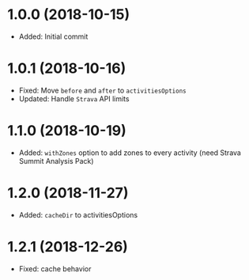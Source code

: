 # 1.0.0 (2018-10-15)

- Added: Initial commit

# 1.0.1 (2018-10-16)

- Fixed: Move `before` and `after` to `activitiesOptions`
- Updated: Handle `Strava` API limits

# 1.1.0 (2018-10-19)

- Added: `withZones` option to add zones to every activity (need Strava Summit Analysis Pack)

# 1.2.0 (2018-11-27)

- Added: `cacheDir` to activitiesOptions

# 1.2.1 (2018-12-26)

- Fixed: cache behavior
